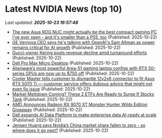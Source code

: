 # Latest NVIDIA News (top 10)
_Last updated: **2025-10-23 16:57:48**_

- [The new Asus ROG NUC might actually be the best compact gaming PC I've ever seen - and it's smaller than a PS5, too](https://www.techradar.com/computing/gaming-pcs/asus-rog-nuc-2025-review) (Published: 2025-10-22)
- [GE Vernova CEO says he's talking with OpenAI's Sam Altman as power remains critical for AI growth](https://www.cnbc.com/2025/10/22/ge-vernova-ceo-says-hes-talking-with-openais-sam-altman-.html) (Published: 2025-10-22)
- [Gucci-owner Kering posts revenue decline amid turnaround efforts](https://finance.yahoo.com/news/gucci-owner-kering-posts-revenue-164855957.html) (Published: 2025-10-22)
- [Dell Pro Max Micro Desktop](https://thegadgetflow.com/?p=705164) (Published: 2025-10-22)
- [Alienware’s most powerful Area-51 gaming laptop configs with RTX 50-series GPUs are now up to $750 off](http://9to5toys.com/2025/10/22/alienware-area-51-gaming-laptop-configs-now-up-to-750-off/) (Published: 2025-10-22)
- [Cooler Master tells customer to dismantle 12v2x6 connector to fit Asus RTX 5070 Ti — customer service offers dubious advice that might not even fix issue](https://www.tomshardware.com/pc-components/gpus/cooler-master-tells-customer-to-dismantle-12v2x6-connector-to-fit-asus-rtx-5070-ti-customer-service-offers-dubious-advice-that-might-not-even-fix-issue) (Published: 2025-10-22)
- [Market Meltdown Coming? These 2 ETFs Are Ready to Surge If Stocks Tank](https://biztoc.com/x/f0e98a068d9c065c) (Published: 2025-10-22)
- [AMD Announces Radeon RX 9070 XT Monster Hunter Wilds Edition Giveaway](https://wccftech.com/amd-announces-radeon-rx-9070-xt-monster-hunter-wilds-edition-giveaway/) (Published: 2025-10-22)
- [Dell expands AI Data Platform to make enterprise data AI-ready at scale](https://siliconangle.com/2025/10/22/dell-unveils-ai-platform-unlock-enterprise-data-ai-era-dellaidataplatform/) (Published: 2025-10-22)
- [Jensen Huang says Nvidia’s China market share fallen to zero - so where does it go next?](https://www.techradar.com/pro/jensen-huang-says-nvidias-china-market-share-fallen-to-zero-so-where-does-it-go-next) (Published: 2025-10-22)
